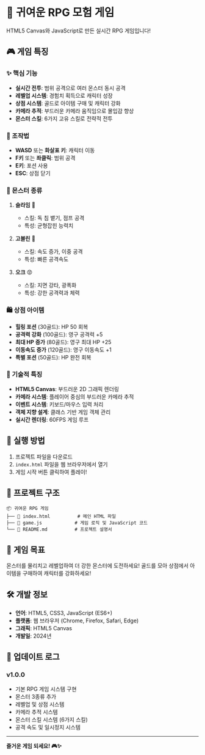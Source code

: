 # 🌟 귀여운 RPG 모험 게임

HTML5 Canvas와 JavaScript로 만든 실시간 RPG 게임입니다!

## 🎮 게임 특징

### ✨ 핵심 기능
- **실시간 전투**: 범위 공격으로 여러 몬스터 동시 공격
- **레벨업 시스템**: 경험치 획득으로 캐릭터 성장
- **상점 시스템**: 골드로 아이템 구매 및 캐릭터 강화
- **카메라 추적**: 부드러운 카메라 움직임으로 몰입감 향상
- **몬스터 스킬**: 6가지 고유 스킬로 전략적 전투

### 🎯 조작법
- **WASD** 또는 **화살표 키**: 캐릭터 이동
- **F키** 또는 **좌클릭**: 범위 공격
- **E키**: 포션 사용
- **ESC**: 상점 닫기

### 👹 몬스터 종류
1. **슬라임** 🐸
   - 스킬: 독 침 뱉기, 점프 공격
   - 특성: 균형잡힌 능력치

2. **고블린** 🏃
   - 스킬: 속도 증가, 이중 공격
   - 특성: 빠른 공격속도

3. **오크** 😡
   - 스킬: 지면 강타, 광폭화
   - 특성: 강한 공격력과 체력

### 🛍️ 상점 아이템
- **힐링 포션** (30골드): HP 50 회복
- **공격력 강화** (100골드): 영구 공격력 +5
- **최대 HP 증가** (80골드): 영구 최대 HP +25
- **이동속도 증가** (120골드): 영구 이동속도 +1
- **특별 포션** (50골드): HP 완전 회복

### 🎨 기술적 특징
- **HTML5 Canvas**: 부드러운 2D 그래픽 렌더링
- **카메라 시스템**: 플레이어 중심의 부드러운 카메라 추적
- **이벤트 시스템**: 키보드/마우스 입력 처리
- **객체 지향 설계**: 클래스 기반 게임 객체 관리
- **실시간 렌더링**: 60FPS 게임 루프

## 🚀 실행 방법

1. 프로젝트 파일을 다운로드
2. `index.html` 파일을 웹 브라우저에서 열기
3. 게임 시작 버튼 클릭하여 플레이!

## 📁 프로젝트 구조

```
📦 귀여운 RPG 게임
├── 📄 index.html          # 메인 HTML 파일
├── 📄 game.js            # 게임 로직 및 JavaScript 코드
└── 📄 README.md          # 프로젝트 설명서
```

## 🎯 게임 목표

몬스터를 물리치고 레벨업하여 더 강한 몬스터에 도전하세요!
골드를 모아 상점에서 아이템을 구매하여 캐릭터를 강화하세요!

## 🛠️ 개발 정보

- **언어**: HTML5, CSS3, JavaScript (ES6+)
- **플랫폼**: 웹 브라우저 (Chrome, Firefox, Safari, Edge)
- **그래픽**: HTML5 Canvas
- **개발일**: 2024년

## 📝 업데이트 로그

### v1.0.0
- 기본 RPG 게임 시스템 구현
- 몬스터 3종류 추가
- 레벨업 및 상점 시스템
- 카메라 추적 시스템
- 몬스터 스킬 시스템 (6가지 스킬)
- 공격 속도 및 일시정지 시스템

---

**즐거운 게임 되세요! 🎮✨**